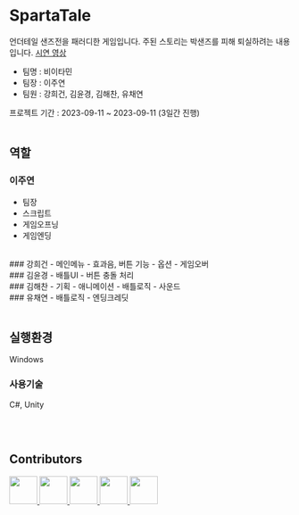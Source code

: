 # SpartaTale
언더테일 샌즈전을 패러디한 게임입니다.
주된 스토리는 박샌즈를 피해 퇴실하려는 내용입니다.
[시연 영상](https://youtu.be/l5O3d3dk_LA)

* 팀명 : 비이타민
* 팀장 : 이주연
* 팀원 : 강희건, 김윤경, 김해찬, 유채연

프로젝트 기간 : 2023-09-11 ~ 2023-09-11 (3일간 진행)
<br/>
<br/>

## 역할
### 이주연
- 팀장
- 스크립트
- 게임오프닝
- 게임엔딩
<br/>
### 강희건
- 메인메뉴
  - 효과음, 버튼 기능
- 옵션
- 게임오버
<br/>
### 김윤경
- 배틀UI
- 버튼 충돌 처리
<br/>
### 김해찬
- 기획
- 애니메이션
- 배틀로직
- 사운드
<br/>
### 유채연
- 배틀로직
- 엔딩크레딧
<br/>
<br/>

## 실행환경
Windows

### 사용기술
C#, Unity

<br/>
<br/>

## Contributors
<div>
<a href="https://github.com/juyonLee00">
  <img src="https://github.com/juyonLee00.png0" width="50" height="50" >
</a>
    <a href="https://github.com/DevPota">
  <img src="https://github.com/DevPota.png" width="50" height="50" >
</a>
    <a href="https://github.com/tlqdbsru">
  <img src="https://github.com/tlqdbsru.png" width="50" height="50" >
</a>
 <a href="https://github.com/ychy0006">
  <img src="https://github.com/ychy0006.png" width="50" height="50" >
</a>
 <a href="https://github.com/bo9us">
  <img src="https://github.com/bo9us.png" width="50" height="50" >
</a>

